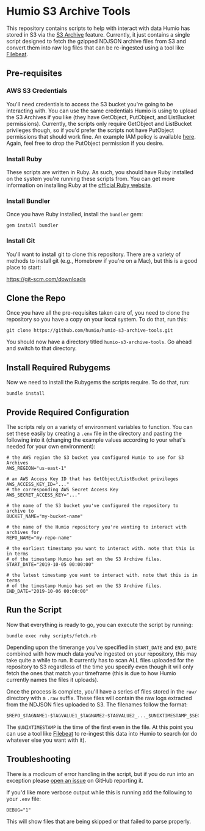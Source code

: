 # Humio S3 Archive Tools

This repository contains scripts to help with interact with data Humio
has stored in S3 via the [S3 Archive](https://docs.humio.com/cluster-management/storage-and-backup/s3-archiving/)
feature. Currently, it just contains a single script designed to fetch
the gzipped NDJSON archive files from S3 and convert them into raw log
files that can be re-ingested using a tool like [Filebeat](https://docs.humio.com/integrations/data-shippers/beats/filebeat/).

## Pre-requisites

### AWS S3 Credentials
You'll need credentials to access the S3 bucket you're going to be
interacting with. You can use the same credentials Humio is using to
upload the S3 Archives if you like (they have GetObject, PutObject, and
ListBucket permissions). Currently, the scripts only require GetObject
and ListBucket privileges though, so if you'd prefer the scripts not
have PutObject permissions that should work fine. An example IAM policy
is available [here](https://docs.humio.com/cluster-management/storage-and-backup/s3-archiving/#iam-user-example-policy).
Again, feel free to drop the PutObject permission if you desire.

### Install Ruby
These scripts are written in Ruby. As such, you should have Ruby installed
on the system you're running these scripts from. You can get more information
on installing Ruby at the [official Ruby website](https://www.ruby-lang.org/en/documentation/installation/).

### Install Bundler
Once you have Ruby installed, install the `bundler` gem:

```
gem install bundler
```

### Install Git
You'll want to install git to clone this repository. There are a variety of
methods to install git (e.g., Homebrew if you're on a Mac), but this is a
good place to start:

https://git-scm.com/downloads

## Clone the Repo
Once you have all the pre-requisites taken care of, you need to clone the
repository so you have a copy on your local system. To do that, run this:

```
git clone https://github.com/humio/humio-s3-archive-tools.git
```

You should now have a directory titled `humio-s3-archive-tools`. Go ahead
and switch to that directory.

## Install Required Rubygems
Now we need to install the Rubygems the scripts require. To do that, run:

```
bundle install
```

## Provide Required Configuration
The scripts rely on a variety of environment variables to function. You
can set these easily by creating a `.env` file in the directory and pasting
the following into it (changing the example values according to your what's
needed for your own environment):

```env
# the AWS region the S3 bucket you configured Humio to use for S3 Archives
AWS_REGION="us-east-1"

# an AWS Access Key ID that has GetObject/ListBucket privileges
AWS_ACCESS_KEY_ID="..."
# the corresponding AWS Secret Access Key
AWS_SECRET_ACCESS_KEY="..."

# the name of the S3 bucket you've configured the repository to archive to
BUCKET_NAME="my-bucket-name"

# the name of the Humio repository you're wanting to interact with archives for
REPO_NAME="my-repo-name"

# the earliest timestamp you want to interact with. note that this is in terms
# of the timestamp Humio has set on the S3 Archive files.
START_DATE="2019-10-05 00:00:00"

# the latest timestamp you want to interact with. note that this is in terms
# of the timestamp Humio has set on the S3 Archive files.
END_DATE="2019-10-06 00:00:00"
```

## Run the Script
Now that everything is ready to go, you can execute the script by running:

```
bundle exec ruby scripts/fetch.rb
```

Depending upon the timerange you've specified in `START_DATE` and `END_DATE`
combined with how much data you've ingested on your repository, this may
take quite a while to run. It currently has to scan ALL files uploaded for
the repository to S3 regardless of the time you specify even though it will
only fetch the ones that match your timeframe (this is due to how Humio
currently names the files it uploads).

Once the process is complete, you'll have a series of files stored in the
`raw/` directory with a `.raw` suffix. These files will contain the raw
logs extracted from the NDJSON files uploaded to S3. The filenames follow
the format:

```
$REPO_$TAGNAME1-$TAGVALUE1_$TAGNAME2-$TAGVALUE2_..._$UNIXTIMESTAMP_$SEGMENTID.raw
```

The `$UNIXTIMESTAMP` is the time of the first even in the file. At this point
you can use a tool like [Filebeat](https://docs.humio.com/integrations/data-shippers/beats/filebeat/)
to re-ingest this data into Humio to search (or do whatever else you want with it).

## Troubleshooting
There is a modicum of error handling in the script, but if you do run into
an exception please [open an issue](https://github.com/humio/humio-s3-archive-tools/issues)
on GitHub reporting it.

If you'd like more verbose output while this is running add the following
to your `.env` file:

```
DEBUG="1"
```

This will show files that are being skipped or that failed to parse properly.